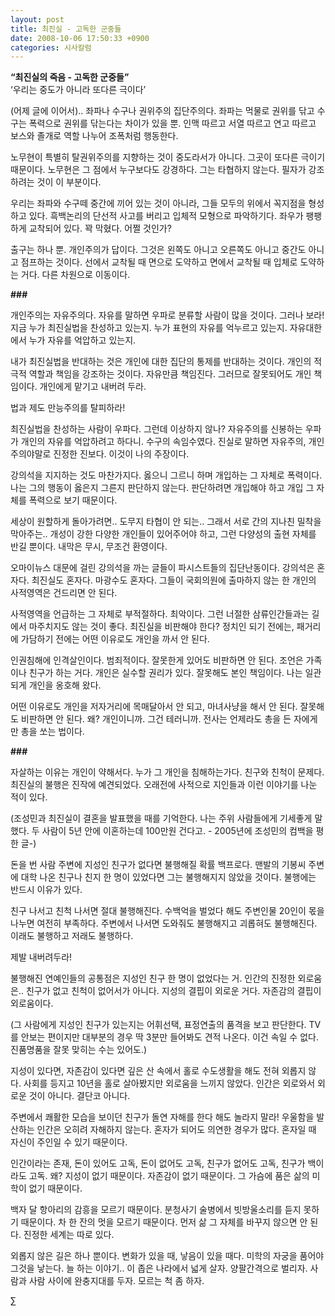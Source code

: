 ```yaml
---
layout: post
title: 최진실 - 고독한 군중들
date: 2008-10-06 17:50:33 +0900
categories: 시사칼럼
---
```

**“최진실의 죽음 - 고독한 군중들”**  
‘우리는 중도가 아니라 또다른 극이다’ 

(어제 글에 이어서).. 좌파나 수구나 권위주의 집단주의다. 좌파는 먹물로 권위를 닦고 수구는 폭력으로 권위를 닦는다는 차이가 있을 뿐. 인맥 따르고 서열 따르고 연고 따르고 보스와 졸개로 역할 나누어 조폭처럼 행동한다.

노무현이 특별히 탈권위주의를 지향하는 것이 중도라서가 아니다. 그곳이 또다른 극이기 때문이다. 노무현은 그 점에서 누구보다도 강경하다. 그는 타협하지 않는다. 필자가 강조하려는 것이 이 부분이다. 

우리는 좌파와 수구떼 중간에 끼어 있는 것이 아니라, 그들 모두의 위에서 꼭지점을 형성하고 있다. 흑백논리의 단선적 사고를 버리고 입체적 모형으로 파악하기다. 좌우가 팽팽하게 교착되어 있다. 꽉 막혔다. 어쩔 것인가?

출구는 하나 뿐. 개인주의가 답이다. 그것은 왼쪽도 아니고 오른쪽도 아니고 중간도 아니고 점프하는 것이다. 선에서 교착될 때 면으로 도약하고 면에서 교착될 때 입체로 도약하는 거다. 다른 차원으로 이동이다. 

**###**

개인주의는 자유주의다. 자유를 말하면 우파로 분류할 사람이 많을 것이다. 그러나 보라! 지금 누가 최진실법을 찬성하고 있는지. 누가 표현의 자유를 억누르고 있는지. 자유대한에서 누가 자유를 억압하고 있는지.

내가 최진실법을 반대하는 것은 개인에 대한 집단의 통제를 반대하는 것이다. 개인의 적극적 역할과 책임을 강조하는 것이다. 자유만큼 책임진다. 그러므로 잘못되어도 개인 책임이다. 개인에게 맡기고 내버려 두라. 

법과 제도 만능주의를 탈피하라!

최진실법을 찬성하는 사람이 우파다. 그런데 이상하지 않나? 자유주의를 신봉하는 우파가 개인의 자유를 억압하려고 하다니. 수구의 속임수였다. 진실로 말하면 자유주의, 개인주의야말로 진정한 진보다. 이것이 나의 주장이다. 

강의석을 지지하는 것도 마찬가지다. 옳으니 그르니 하며 개입하는 그 자체로 폭력이다. 나는 그의 행동이 옳은지 그른지 판단하지 않는다. 판단하려면 개입해야 하고 개입 그 자체를 폭력으로 보기 때문이다. 

세상이 원할하게 돌아가려면.. 도무지 타협이 안 되는.. 그래서 서로 간의 지나친 밀착을 막아주는.. 개성이 강한 다양한 개인들이 있어주어야 하고, 그런 다양성의 출현 자체를 반길 뿐이다. 내막은 무시, 무조건 환영이다.

오마이뉴스 대문에 걸린 강의석을 까는 글들이 파시스트들의 집단난동이다. 강의석은 혼자다. 최진실도 혼자다. 마광수도 혼자다. 그들이 국회의원에 출마하지 않는 한 개인의 사적영역은 건드리면 안 된다. 

사적영역을 언급하는 그 자체로 부적절하다. 최악이다. 그런 너절한 삼류인간들과는 길에서 마주치지도 않는 것이 좋다. 최진실을 비판해야 한다? 정치인 되기 전에는, 패거리에 가담하기 전에는 어떤 이유로도 개인을 까서 안 된다.

인권침해에 인격살인이다. 범죄적이다. 잘못한게 있어도 비판하면 안 된다. 조언은 가족이나 친구가 하는 거다. 개인은 실수할 권리가 있다. 잘못해도 본인 책임이다. 나는 일관되게 개인을 옹호해 왔다. 

어떤 이유로도 개인을 저자거리에 목매달아서 안 되고, 마녀사냥을 해서 안 된다. 잘못해도 비판하면 안 된다. 왜? 개인이니까. 그건 테러니까. 전사는 언제라도 총을 든 자에게만 총을 쏘는 법이다. 

**###**

자살하는 이유는 개인이 약해서다. 누가 그 개인을 침해하는가다. 친구와 친척이 문제다. 최진실의 불행은 진작에 예견되었다. 오래전에 사적으로 지인들과 이런 이야기를 나눈 적이 있다. 

(조성민과 최진실이 결혼을 발표했을 때를 기억한다. 나는 주위 사람들에게 기세좋게 말했다. 두 사람이 5년 안에 이혼하는데 100만원 건다고. - 2005년에 조성민의 컴백을 평한 글-)

돈을 번 사람 주변에 지성인 친구가 없다면 불행해질 확률 백프로다. 맨발의 기봉씨 주변에 대학 나온 친구나 친지 한 명이 있었다면 그는 불행해지지 않았을 것이다. 불행에는 반드시 이유가 있다.

친구 나서고 친척 나서면 절대 불행해진다. 수백억을 벌었다 해도 주변인물 20인이 몫을 나누면 여전히 부족하다. 주변에서 나서면 도와줘도 불행해지고 괴롭혀도 불행해진다. 이래도 불행하고 저래도 불행하다. 

제발 내버려두라!

불행해진 연예인들의 공통점은 지성인 친구 한 명이 없었다는 거. 인간의 진정한 외로움은.. 친구가 없고 친척이 없어서가 아니다. 지성의 결핍이 외로운 거다. 자존감의 결핍이 외로움이다. 

(그 사람에게 지성인 친구가 있는지는 어휘선택, 표정연출의 품격을 보고 판단한다. TV를 안보는 편이지만 대부분의 경우 딱 3분만 들어봐도 견적 나온다. 이건 속일 수 없다. 진품명품을 잘못 맞히는 수는 있어도.)

지성이 있다면, 자존감이 있다면 깊은 산 속에서 홀로 수도생활을 해도 전혀 외롭지 않다. 사회를 등지고 10년을 홀로 살아봤지만 외로움을 느끼지 않았다. 인간은 외로와서 외로운 것이 아니다. 결단코 아니다. 

주변에서 쾌활한 모습을 보이던 친구가 돌연 자해를 한다 해도 놀라지 말라! 우울함을 발산하는 인간은 오히려 자해하지 않는다. 혼자가 되어도 의연한 경우가 많다. 혼자일 때 자신이 주인일 수 있기 때문이다.

인간이라는 존재, 돈이 있어도 고독, 돈이 없어도 고독, 친구가 없어도 고독, 친구가 백이라도 고독. 왜? 지성이 없기 때문이다. 자존감이 없기 때문이다. 그 가슴에 품은 삶의 미학이 없기 때문이다. 

백자 달 항아리의 감흥을 모르기 때문이다. 분청사기 술병에서 빗방울소리를 듣지 못하기 때문이다. 차 한 잔의 멋을 모르기 때문이다. 먼저 삶 그 자체를 바꾸지 않으면 안 된다. 진정한 세계는 따로 있다. 

외롭지 않은 길은 하나 뿐이다. 변화가 있을 때, 낳음이 있을 때다. 미학의 자궁을 품어야 그것을 낳는다. 늘 하는 이야기.. 이 좁은 나라에서 넓게 살자. 양팔간격으로 벌리자. 사람과 사람 사이에 완충지대를 두자. 모르는 척 좀 하자. 





∑